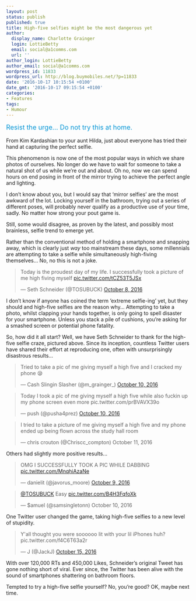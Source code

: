 ```yaml
---
layout: post
status: publish
published: true
title: High-five selfies might be the most dangerous yet
author:
  display_name: Charlotte Grainger
  login: LottieBetty
  email: social@a1comms.com
  url: ''
author_login: LottieBetty
author_email: social@a1comms.com
wordpress_id: 11833
wordpress_url: http://blog.buymobiles.net/?p=11833
date: '2016-10-17 10:15:54 +0100'
date_gmt: '2016-10-17 09:15:54 +0100'
categories:
- Features
tags:
- Humour
---
```

<p><span class="postStandFirst" style="color: #0896d5; line-height: 26px; font-size: 18px;">Resist the urge... Do not try this at home.</span></p>
<p>From Kim Kardashian to your aunt Hilda, just about everyone has tried their hand at capturing the perfect selfie.</p>
<p>This phenomenon is now one of the most popular ways in which we share photos of ourselves. No longer do we have to wait for someone to take a natural shot of us while we&rsquo;re out and about. Oh no, now we can spend hours on end posing in front of the mirror trying to achieve the perfect angle and lighting.</p>
<p>I don&rsquo;t know about you, but I would say that &lsquo;mirror selfies&rsquo; are the most awkward of the lot. Locking yourself in the bathroom, trying out a series of different poses, will probably never qualify as a productive use of your time, sadly. No matter how strong your pout game is.</p>
<p>Still, some would disagree, as proven by the latest, and possibly most brainless, selfie trend to emerge yet.</p>
<p>Rather than the conventional method of holding a smartphone and snapping away, which is clearly just <em>way</em> too mainstream these days, some millennials are attempting to take a selfie while simultaneously high-fiving themselves&hellip; No, no this is not a joke.</p>
<blockquote class="twitter-tweet" data-lang="en">
<p dir="ltr" lang="en">Today is the proudest day of my life. I successfully took a picture of me high fiving myself <a href="https://t.co/tCZ53T5JSx">pic.twitter.com/tCZ53T5JSx</a></p>
<p>&mdash; Seth Schneider (@TOSUBUCK) <a href="https://twitter.com/TOSUBUCK/status/784807354822975488">October 8, 2016</a></p></blockquote>
<p><script async src="//platform.twitter.com/widgets.js" charset="utf-8"></script></p>
<p>I don&rsquo;t know if anyone has coined the term &lsquo;extreme selfie-ing&rsquo; yet, but they should and high-five selfies are the reason why&hellip; Attempting to take a photo, whilst clapping your hands together, is only going to spell disaster for your smartphone. Unless you stack a pile of cushions, you&rsquo;re asking for a smashed screen or&nbsp;potential phone fatality.</p>
<p>So, how did it all start? Well, we have Seth Schneider to thank for the high-five selfie craze, pictured above. Since its inception, countless Twitter users have shared their effort at reproducing one, often with unsurprisingly disastrous results&hellip;</p>
<blockquote class="twitter-tweet" data-lang="en">
<p dir="ltr" lang="en">Tried to take a pic of me giving myself a high five and I cracked my phone &#x1f62a;</p>
<p>&mdash; Cash Slingin Slasher (@m_grainger_) <a href="https://twitter.com/m_grainger_/status/785329892606881792">October 10, 2016</a></p></blockquote>
<p><script async src="//platform.twitter.com/widgets.js" charset="utf-8"></script></p>
<blockquote class="twitter-tweet" data-lang="en">
<p dir="ltr" lang="en">Today I took a pic of me giving myself a high five while also fuckin up my phone screen even more pic.twitter.com/prBVAVX39o</p>
<p>&mdash; push (@pusha4prez) <a href="https://twitter.com/pusha4prez/status/785416466740879360">October 10, 2016</a></p></blockquote>
<p><script async src="//platform.twitter.com/widgets.js" charset="utf-8"></script></p>
<blockquote class="twitter-tweet" data-lang="en">
<p dir="ltr" lang="en">I tried to take a picture of me giving myself a high five and my phone ended up being flown across the study hall room</p>
<p>&mdash; chris crouton (@Chriscc_compton) October 11, 2016</p></blockquote>
<p><script async src="//platform.twitter.com/widgets.js" charset="utf-8"></script></p>
<p>Others had slightly more positive results...</p>
<blockquote class="twitter-tweet" data-lang="en">
<p dir="ltr" lang="en">OMG I SUCCESSFULLY TOOK A PIC WHILE DABBING <a href="https://t.co/MnqhiAzaNe">pic.twitter.com/MnqhiAzaNe</a></p>
<p>&mdash; danielit (@javorus_moore) <a href="https://twitter.com/javorus_moore/status/785113193244794880">October 9, 2016</a></p></blockquote>
<p><script async src="//platform.twitter.com/widgets.js" charset="utf-8"></script></p>
<blockquote class="twitter-tweet" data-conversation="none" data-lang="en">
<p dir="ltr" lang="en"><a href="https://twitter.com/TOSUBUCK">@TOSUBUCK</a> Easy <a href="https://t.co/B4H3FqfoXk">pic.twitter.com/B4H3FqfoXk</a></p>
<p>&mdash; $amuel (@samsingletonn) October 10, 2016</p></blockquote>
<p><script async src="//platform.twitter.com/widgets.js" charset="utf-8"></script></p>
<p>One Twitter user changed the game, taking high-five selfies to a new level of stupidity.</p>
<blockquote class="twitter-tweet" data-lang="en">
<p dir="ltr" lang="en">Y'all thought you were soooooo lit with your lil iPhones huh? pic.twitter.com/f4C6T63a2r</p>
<p>&mdash; J (@JackJ) <a href="https://twitter.com/JackJ/status/787085351290494976">October 15, 2016</a></p></blockquote>
<p><script async src="//platform.twitter.com/widgets.js" charset="utf-8"></script></p>
<p>With over 120,000 RTs and 450,000 Likes, Schneider&rsquo;s original Tweet has gone nothing short of viral. Ever since, the Twitter&nbsp;has been alive with the sound of smartphones shattering on bathroom floors.</p>
<p>Tempted to try a high-five selfie yourself? No, you&rsquo;re good? OK, maybe next time.</p>
